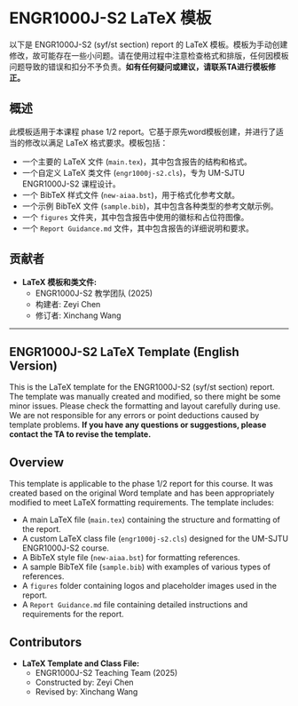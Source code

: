 # ENGR1000J-S2 LaTeX 模板

以下是 ENGR1000J-S2 (syf/st section) report 的 LaTeX 模板。模板为手动创建修改，故可能存在一些小问题。请在使用过程中注意检查格式和排版，任何因模板问题导致的错误和扣分不予负责。**如有任何疑问或建议，请联系TA进行模板修正。**

## 概述

此模板适用于本课程 phase 1/2 report。它基于原先word模板创建，并进行了适当的修改以满足 LaTeX 格式要求。模板包括：

* 一个主要的 LaTeX 文件 (`main.tex`)，其中包含报告的结构和格式。
* 一个自定义 LaTeX 类文件 (`engr1000j-s2.cls`)，专为 UM-SJTU ENGR1000J-S2 课程设计。
* 一个 BibTeX 样式文件 (`new-aiaa.bst`)，用于格式化参考文献。
* 一个示例 BibTeX 文件 (`sample.bib`)，其中包含各种类型的参考文献示例。
* 一个 `figures` 文件夹，其中包含报告中使用的徽标和占位符图像。
* 一个 `Report Guidance.md` 文件，其中包含报告的详细说明和要求。

## 贡献者

* **LaTeX 模板和类文件:**
  * ENGR1000J-S2 教学团队 (2025)
  * 构建者: Zeyi Chen
  * 修订者: Xinchang Wang

---

## ENGR1000J-S2 LaTeX Template (English Version)

This is the LaTeX template for the ENGR1000J-S2 (syf/st section) report. The template was manually created and modified, so there might be some minor issues. Please check the formatting and layout carefully during use. We are not responsible for any errors or point deductions caused by template problems. **If you have any questions or suggestions, please contact the TA to revise the template.**

## Overview

This template is applicable to the phase 1/2 report for this course. It was created based on the original Word template and has been appropriately modified to meet LaTeX formatting requirements. The template includes:

* A main LaTeX file (`main.tex`) containing the structure and formatting of the report.
* A custom LaTeX class file (`engr1000j-s2.cls`) designed for the UM-SJTU ENGR1000J-S2 course.
* A BibTeX style file (`new-aiaa.bst`) for formatting references.
* A sample BibTeX file (`sample.bib`) with examples of various types of references.
* A `figures` folder containing logos and placeholder images used in the report.
* A `Report Guidance.md` file containing detailed instructions and requirements for the report.

## Contributors

* **LaTeX Template and Class File:**
  * ENGR1000J-S2 Teaching Team (2025)
  * Constructed by: Zeyi Chen
  * Revised by: Xinchang Wang
